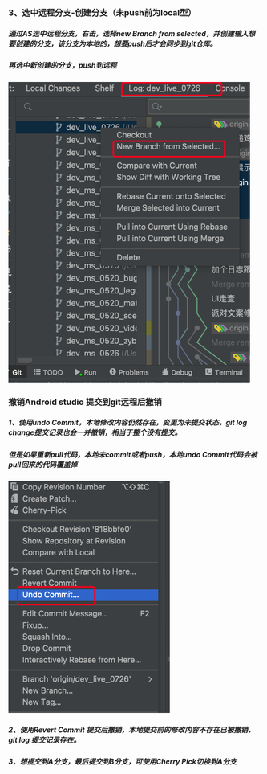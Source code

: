 

##### 

### 3、选中远程分支-创建分支（未push前为local型）

##### 通过AS选中远程分支，右击，选择new Branch from selected，并创建输入想要创建的分支，该分支为本地的，想要push后才会同步到git仓库。

##### 再选中新创建的分支，push到远程

![选中远程分支-创建分支（未push前为local型](./images/选中远程分支-创建分支（未push前为local型）.png)



### 撤销Android studio 提交到git远程后撤销

##### 1、使用undo Commit，本地修改内容仍然存在，变更为未提交状态，git log change提交记录也会一并撤销，相当于整个没有提交。

##### 但是如果重新pull代码，本地未commit或者push，本地undo Commit代码会被pull回来的代码覆盖掉

![Android studio 提交后撤销，本地仍然存在，使用undo Commit](./images/git_undo_commit.png)

##### 2、使用Revert Commit 提交后撤销，本地提交前的修改内容不存在已被撤销，git log  提交记录存在。









##### 3、想提交到A分支，最后提交到B分支，可使用Cherry Pick切换到A分支

##### 
